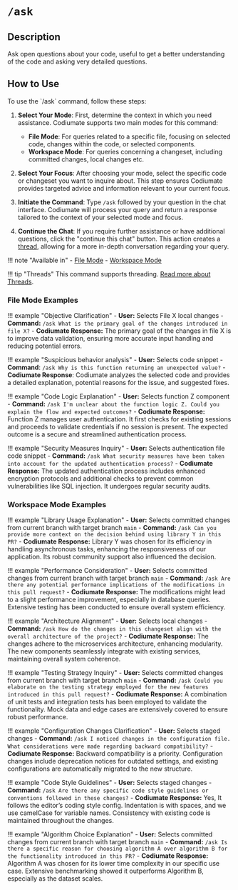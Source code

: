 # `/ask` 

<h2>Description</h2>
Ask open questions about your code, useful to get a better understanding of the code and asking very detailed questions.

<h2>How to Use</h2>
To use the `/ask` command, follow these steps:

1. **Select Your Mode**: First, determine the context in which you need assistance. Codiumate supports two main modes for this command:
    - **File Mode**: For queries related to a specific file, focusing on selected code, changes within the code, or selected components.
    - **Workspace Mode**: For queries concerning a changeset, including committed changes, local changes etc.

2. **Select Your Focus**: After choosing your mode, select the specific code or changeset you want to inquire about. This step ensures Codiumate provides targeted advice and information relevant to your current focus.

3. **Initiate the Command**: Type `/ask` followed by your question in the chat interface. Codiumate will process your query and return a response tailored to the context of your selected mode and focus.

4. **Continue the Chat**: If you require further assistance or have additional questions, click the "continue this chat" button. This action creates a [thread](../threads.md), allowing for a more in-depth conversation regarding your query.

!!! note "Available in"
    - [File Mode](../modes/file-mode.md)
    - [Workspace Mode](../modes/workspace-mode.md)

!!! tip "Threads"
    This command supports threading. [Read more about Threads](../threads.md).

<h3>File Mode Examples</h3>

!!! example "Objective Clarification"
    - **User:** Selects File X local changes
    - **Command:** `/ask What is the primary goal of the changes introduced in file X?`
    - **Codiumate Response:** The primary goal of the changes in file X is to improve data validation, ensuring more accurate input handling and reducing potential errors.

!!! example "Suspicious behavior analysis"
    - **User:** Selects code snippet
    - **Command**: `/ask Why is this function returning an unexpected value?`
    - **Codiumate Response**: Codiumate analyzes the selected code and provides a detailed explanation, potential reasons for the issue, and suggested fixes.

!!! example "Code Logic Explanation"
    - **User:** Selects function Z component
    - **Command:** `/ask I'm unclear about the function logic Z. Could you explain the flow and expected outcomes?`
    - **Codiumate Response:** Function Z manages user authentication. It first checks for existing sessions and proceeds to validate credentials if no session is present. The expected outcome is a secure and streamlined authentication process.

!!! example "Security Measures Inquiry"
    - **User:** Selects authentication file code snippet
    - **Command:** `/ask What security measures have been taken into account for the updated authentication process?`
    - **Codiumate Response:** The updated authentication process includes enhanced encryption protocols and additional checks to prevent common vulnerabilities like SQL injection. It undergoes regular security audits.

<h3>Workspace Mode Examples</h3>

!!! example "Library Usage Explanation"
    - **User:** Selects committed changes from current branch with target branch `main`
    - **Command:** `/ask Can you provide more context on the decision behind using library Y in this PR?`
    - **Codiumate Response:** Library Y was chosen for its efficiency in handling asynchronous tasks, enhancing the responsiveness of our application. Its robust community support also influenced the decision.

!!! example "Performance Consideration"
    - **User:** Selects committed changes from current branch with target branch `main`
    - **Command:** `/ask Are there any potential performance implications of the modifications in this pull request?`
    - **Codiumate Response:** The modifications might lead to a slight performance improvement, especially in database queries. Extensive testing has been conducted to ensure overall system efficiency.

!!! example "Architecture Alignment"
    - **User:** Selects local changes
    - **Command:** `/ask How do the changes in this changeset align with the overall architecture of the project?`
    - **Codiumate Response:** The changes adhere to the microservices architecture, enhancing modularity. The new components seamlessly integrate with existing services, maintaining overall system coherence.

!!! example "Testing Strategy Inquiry"
    - **User:** Selects committed changes from current branch with target branch `main`
    - **Command:** `/ask Could you elaborate on the testing strategy employed for the new features introduced in this pull request?`
    - **Codiumate Response:** A combination of unit tests and integration tests has been employed to validate the functionality. Mock data and edge cases are extensively covered to ensure robust performance.

!!! example "Configuration Changes Clarification"
    - **User:** Selects staged changes
    - **Command:** `/ask I noticed changes in the configuration file. What considerations were made regarding backward compatibility?`
    - **Codiumate Response:** Backward compatibility is a priority. Configuration changes include deprecation notices for outdated settings, and existing configurations are automatically migrated to the new structure.

!!! example "Code Style Guidelines"
    - **User:** Selects staged changes
    - **Command:** `/ask Are there any specific code style guidelines or conventions followed in these changes?`
    - **Codiumate Response:** Yes, It follows the editor’s coding style config. Indentation is with spaces, and we use camelCase for variable names. Consistency with existing code is maintained throughout the changes.

!!! example "Algorithm Choice Explanation"
    - **User:** Selects committed changes from current branch with target branch `main`
    - **Command:** `/ask Is there a specific reason for choosing algorithm A over algorithm B for the functionality introduced in this PR?`
    - **Codiumate Response:** Algorithm A was chosen for its lower time complexity in our specific use case. Extensive benchmarking showed it outperforms Algorithm B, especially as the dataset scales.